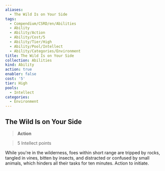 ```yaml
---
aliases:
  - The Wild Is on Your Side
tags:
  - Compendium/CSRD/en/Abilities
  - Ability
  - Ability/Action
  - Ability/Cost/5
  - Ability/Tier/High
  - Ability/Pool/Intellect
  - Ability/Categories/Environment
title: The Wild Is on Your Side
collection: Abilities
kind: Ability
action: true
enabler: false
cost: '5'
tier: High
pools:
  - Intellect
categories:
  - Environment
---
```

## The Wild Is on Your Side    
>**Action**    
>5 Intellect points  
    
While you're in the wilderness, foes within short range are tripped by rocks, tangled in vines, bitten by insects, and distracted or confused by small animals, which hinders all their tasks for ten minutes. Action to initiate.